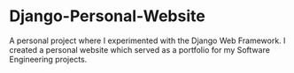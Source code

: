 # Django-Personal-Website

A personal project where I experimented with the Django Web Framework. I created a personal website which served as a portfolio for my Software Engineering projects.
